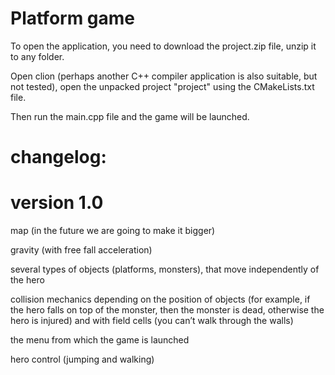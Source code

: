 # Platform game

To open the application, you need to download the project.zip file, unzip it to any folder.


Open clion (perhaps another C++ compiler application is also suitable, but not tested), open the unpacked project "project" using the CMakeLists.txt file.


Then run the main.cpp file and the game will be launched.


# changelog: 
# version 1.0
map (in the future we are going to make it bigger)

gravity (with free fall acceleration)

several types of objects (platforms, monsters), that move independently of the hero

collision mechanics depending on the position of objects (for example, if the hero falls on top of the monster, then the monster is dead, otherwise the hero is injured)
and with field cells (you can’t walk through the walls)

the menu from which the game is launched

hero control (jumping and walking)
